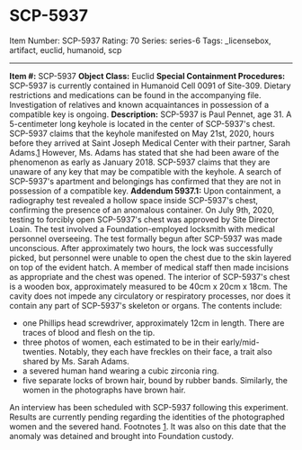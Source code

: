 # SCP-5937
Item Number: SCP-5937
Rating: 70
Series: series-6
Tags: _licensebox, artifact, euclid, humanoid, scp

---

**Item #:** SCP-5937
**Object Class:** Euclid
**Special Containment Procedures:** SCP-5937 is currently contained in Humanoid Cell 0091 of Site-309. Dietary restrictions and medications can be found in the accompanying file.
Investigation of relatives and known acquaintances in possession of a compatible key is ongoing.
**Description:** SCP-5937 is Paul Pennet, age 31.
A 5-centimeter long keyhole is located in the center of SCP-5937's chest. SCP-5937 claims that the keyhole manifested on May 21st, 2020, hours before they arrived at Saint Joseph Medical Center with their partner, Sarah Adams.[1](javascript:;) However, Ms. Adams has stated that she had been aware of the phenomenon as early as January 2018.
SCP-5937 claims that they are unaware of any key that may be compatible with the keyhole. A search of SCP-5937's apartment and belongings has confirmed that they are not in possession of a compatible key.
**Addendum 5937.1:** Upon containment, a radiography test revealed a hollow space inside SCP-5937's chest, confirming the presence of an anomalous container. On July 9th, 2020, testing to forcibly open SCP-5937's chest was approved by Site Director Loain. The test involved a Foundation-employed locksmith with medical personnel overseeing.
The test formally begun after SCP-5937 was made unconscious. After approximately two hours, the lock was successfully picked, but personnel were unable to open the chest due to the skin layered on top of the evident hatch. A member of medical staff then made incisions as appropriate and the chest was opened.
The interior of SCP-5937's chest is a wooden box, approximately measured to be 40cm x 20cm x 18cm. The cavity does not impede any circulatory or respiratory processes, nor does it contain any part of SCP-5937's skeleton or organs. The contents include:
  * one Phillips head screwdriver, approximately 12cm in length. There are traces of blood and flesh on the tip.
  * three photos of women, each estimated to be in their early/mid-twenties. Notably, they each have freckles on their face, a trait also shared by Ms. Sarah Adams.
  * a severed human hand wearing a cubic zirconia ring.
  * five separate locks of brown hair, bound by rubber bands. Similarly, the women in the photographs have brown hair.

An interview has been scheduled with SCP-5937 following this experiment. Results are currently pending regarding the identities of the photographed women and the severed hand.
Footnotes
[1](javascript:;). It was also on this date that the anomaly was detained and brought into Foundation custody.